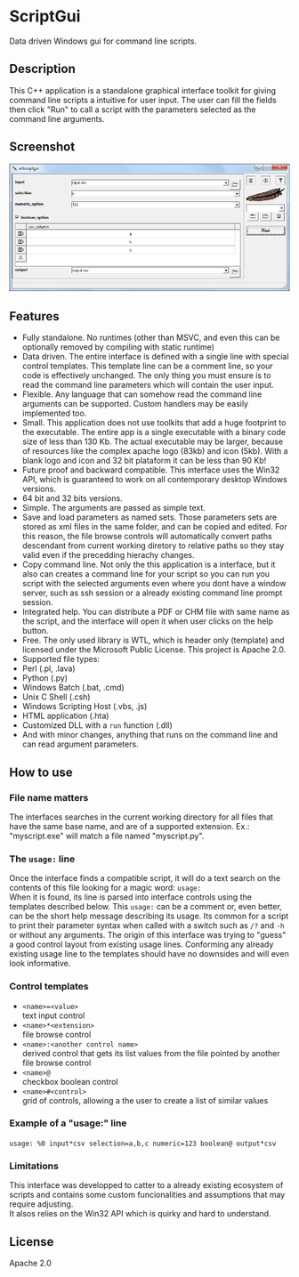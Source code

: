 # ScriptGui
Data driven Windows gui for command line scripts.

## Description
This C++ application is a standalone graphical interface toolkit for giving command line scripts a intuitive for user input. The user can fill the fields then click "Run" to call a script with the parameters selected as the command line arguments.

## Screenshot
![screenshot](https://github.com/pemn/ScriptGui/blob/master/assets/screenshot1.png)

## Features
- Fully standalone. No runtimes (other than MSVC, and even this can be optionally removed by compiling with static runtime)
- Data driven. The entire interface is defined with a single line with special control templates. This template line can be a comment line, so your code is effectively unchanged. The only thing you must ensure is to read the command line parameters which will contain the user input.
- Flexible. Any language that can somehow read the command line arguments can be supported. Custom handlers may be easily implemented too.
- Small. This application does not use toolkits that add a huge footprint to the executable. The entire app is a single executable with a binary code size of less than 130 Kb. The actual executable may be larger, because of resources like the complex apache logo (83kb) and icon (5kb). With a blank logo and icon and 32 bit plataform it can be less than 90 Kb!
- Future proof and backward compatible. This interface uses the Win32 API, which is guaranteed to work on all contemporary desktop Windows versions.
- 64 bit and 32 bits versions.
- Simple. The arguments are passed as simple text.
- Save and load parameters as named sets. Those parameters sets are stored as xml files in the same folder, and can be copied and edited. For this reason, the file browse controls will automatically convert paths descendant from current working diretory to relative paths so they stay valid even if the precedding hierachy changes.
- Copy command line. Not only the this application is a interface, but it also can creates a command line for your script so you can run you script with the selected arguments even where you dont have a window server, such as ssh session or a already existing command line prompt session.
- Integrated help. You can distribute a PDF or CHM file with same name as the script, and the interface will open it when user clicks on the help button.
- Free. The only used library is WTL, which is header only (template) and licensed under the Microsoft Public License.  This project is  Apache 2.0.
- Supported file types:
 - Perl (.pl, .lava)
 - Python (.py)
 - Windows Batch (.bat, .cmd)
 - Unix C Shell (.csh)
 - Windows Scripting Host (.vbs, .js)
 - HTML application (.hta)
 - Customized DLL with a `run` function (.dll)
 - And with minor changes, anything that runs on the command line and can read argument parameters.

## How to use
### File name matters
The interfaces searches in the current working directory for all files that have the same base name, and are of a supported extension.
Ex.: "myscript.exe" will match a file named "myscript.py".

### The `usage:` line
Once the interface finds a compatible script, it will do a text search on the contents of this file looking for a magic word: `usage:`  
When it is found, its line is parsed into interface controls using the templates described below. This `usage:` can be a comment or, even better, can be the short help message describing its usage. Its common for a script to print their parameter syntax when called with a switch such as `/?` and `-h` or without any arguments. The origin of this interface was trying to "guess" a good control layout from existing usage lines. Conforming any already existing usage line to the templates should have no downsides and will even look informative.

### Control templates
- `<name>=<value>`  
text input control
- `<name>*<extension>`  
file browse control
- `<name>:<another control name>`  
derived control that gets its list values from the file pointed by another file browse control
- `<name>@`  
checkbox boolean control
- `<name>#<control>`  
grid of controls, allowing a the user to create a list of similar values

### Example of a "usage:" line
`usage: %0 input*csv selection=a,b,c numeric=123 boolean@ output*csv`  

### Limitations
This interface was developped to catter to a already existing ecosystem of scripts and contains some custom funcionalities and assumptions that may require adjusting.  
It alsos relies on the Win32 API which is quirky and hard to understand.  

## License
Apache 2.0

